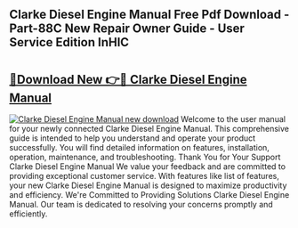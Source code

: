 ## Clarke Diesel Engine Manual Free Pdf Download - Part-88C New Repair Owner Guide - User Service Edition InHlC

# <h2><a href="http://bc12120.oget.top/?id=Clarke+Diesel+Engine+Manual">🔗Download New 👉🔴 Clarke Diesel Engine Manual</a></h2>

[![Clarke Diesel Engine Manual new download](https://i.imgur.com/5g1atiW.png)](http://bc12120.oget.top/?id=Clarke+Diesel+Engine+Manual)
Welcome to the user manual for your newly connected Clarke Diesel Engine Manual. This comprehensive guide is intended to help you understand and operate your product successfully. You will find detailed information on features, installation, operation, maintenance, and troubleshooting. Thank You for Your Support Clarke Diesel Engine Manual We value your feedback and are committed to providing exceptional customer service. With features like list of features, your new Clarke Diesel Engine Manual is designed to maximize productivity and efficiency. We're Committed to Providing Solutions Clarke Diesel Engine Manual. Our team is dedicated to resolving your concerns promptly and efficiently.
